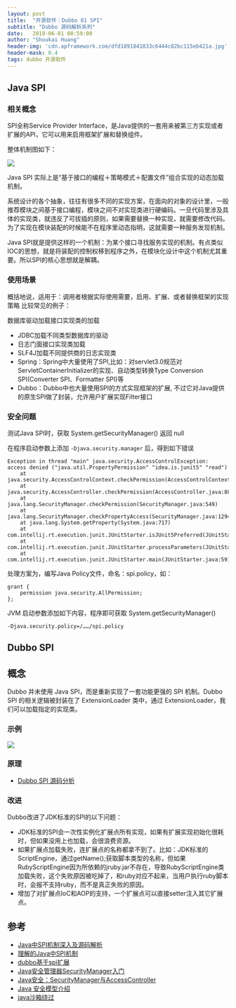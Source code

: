```yaml
---
layout: post
title:  "开源软件：Dubbo 01 SPI"
subtitle: "Dubbo 源码解析系列"
date:   2019-06-01 00:59:00
author: "Shoukai Huang"
header-img: 'cdn.apframework.com/dfd1891841833c6444c82bc115eb421a.jpg'
header-mask: 0.4
tags: dubbo 开源软件
---
```


## Java SPI 

### 相关概念

SPI全称Service Provider Interface，是Java提供的一套用来被第三方实现或者扩展的API，它可以用来启用框架扩展和替换组件。

整体机制图如下：

![](http://cdn.apframework.com/ddc944ec20c02c8182f1f072dab466f5.jpg)

Java SPI 实际上是“基于接口的编程＋策略模式＋配置文件”组合实现的动态加载机制。

系统设计的各个抽象，往往有很多不同的实现方案，在面向的对象的设计里，一般推荐模块之间基于接口编程，模块之间不对实现类进行硬编码。一旦代码里涉及具体的实现类，就违反了可拔插的原则，如果需要替换一种实现，就需要修改代码。为了实现在模块装配的时候能不在程序里动态指明，这就需要一种服务发现机制。

Java SPI就是提供这样的一个机制：为某个接口寻找服务实现的机制。有点类似IOC的思想，就是将装配的控制权移到程序之外，在模块化设计中这个机制尤其重要。所以SPI的核心思想就是解耦。

### 使用场景

概括地说，适用于：调用者根据实际使用需要，启用、扩展、或者替换框架的实现策略
比较常见的例子：

数据库驱动加载接口实现类的加载

* JDBC加载不同类型数据库的驱动
* 日志门面接口实现类加载
* SLF4J加载不同提供商的日志实现类
* Spring：Spring中大量使用了SPI,比如：对servlet3.0规范对ServletContainerInitializer的实现、自动类型转换Type Conversion SPI(Converter SPI、Formatter SPI)等
* Dubbo：Dubbo中也大量使用SPI的方式实现框架的扩展, 不过它对Java提供的原生SPI做了封装，允许用户扩展实现Filter接口

### 安全问题

测试Java SPI时，获取 System.getSecurityManager() 返回 null

在程序启动参数上添加 `-Djava.security.manager` 后，得到如下错误

```
Exception in thread "main" java.security.AccessControlException: access denied ("java.util.PropertyPermission" "idea.is.junit5" "read")
	at java.security.AccessControlContext.checkPermission(AccessControlContext.java:472)
	at java.security.AccessController.checkPermission(AccessController.java:884)
	at java.lang.SecurityManager.checkPermission(SecurityManager.java:549)
	at java.lang.SecurityManager.checkPropertyAccess(SecurityManager.java:1294)
	at java.lang.System.getProperty(System.java:717)
	at com.intellij.rt.execution.junit.JUnitStarter.isJUnit5Preferred(JUnitStarter.java:179)
	at com.intellij.rt.execution.junit.JUnitStarter.processParameters(JUnitStarter.java:75)
	at com.intellij.rt.execution.junit.JUnitStarter.main(JUnitStarter.java:59)
```

处理方案为，编写Java Policy文件，命名：spi.policy，如：

```
grant {
    permission java.security.AllPermission;
};
```

JVM 启动参数添加如下内容，程序即可获取 System.getSecurityManager()

```
-Djava.security.policy=/……/spi.policy
```

## Dubbo SPI

## 概念

Dubbo 并未使用 Java SPI，而是重新实现了一套功能更强的 SPI 机制。Dubbo SPI 的相关逻辑被封装在了 ExtensionLoader 类中，通过 ExtensionLoader，我们可以加载指定的实现类。

### 示例

![](http://cdn.apframework.com/da7629b8e5438009a273121906d961b7.jpg)


### 原理

* [Dubbo SPI 源码分析](http://dubbo.apache.org/zh-cn/docs/source_code_guide/dubbo-spi.html)

### 改进

Dubbo改进了JDK标准的SPI的以下问题：

* JDK标准的SPI会一次性实例化扩展点所有实现，如果有扩展实现初始化很耗时，但如果没用上也加载，会很浪费资源。
* 如果扩展点加载失败，连扩展点的名称都拿不到了。比如：JDK标准的ScriptEngine，通过getName();获取脚本类型的名称，但如果RubyScriptEngine因为所依赖的jruby.jar不存在，导致RubyScriptEngine类加载失败，这个失败原因被吃掉了，和ruby对应不起来，当用户执行ruby脚本时，会报不支持ruby，而不是真正失败的原因。
* 增加了对扩展点IoC和AOP的支持，一个扩展点可以直接setter注入其它扩展点。


## 参考

* [Java中SPI机制深入及源码解析](https://cxis.me/2017/04/17/Java%E4%B8%ADSPI%E6%9C%BA%E5%88%B6%E6%B7%B1%E5%85%A5%E5%8F%8A%E6%BA%90%E7%A0%81%E8%A7%A3%E6%9E%90/)
* [理解的Java中SPI机制](https://juejin.im/post/5b9b1c115188255c5e66d18c)
* [dubbo基于spi扩展](https://blog.csdn.net/csdnxingyuntian/article/details/54988851)
* [Java安全管理器SecurityManager入门](https://www.cnblogs.com/yiwangzhibujian/p/6207212.html)
* [Java安全：SecurityManager与AccessController](https://juejin.im/post/5b693511e51d45195113866a#heading-5)
* [Java 安全模型介绍](https://www.ibm.com/developerworks/cn/java/j-lo-javasecurity/)
* [java沙箱绕过](https://www.anquanke.com/post/id/151398)






